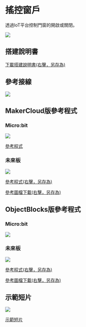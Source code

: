 # 搖控窗戶

透過IoT平台控制門窗的開啟或關閉。

![](../images/door.jpg)

## 搭建說明書

[下載搭建說明書(右擊，另存為)](../images/window.pdf)

## 參考接線

![](../images/door_wire.png)

## MakerCloud版參考程式

### Micro:bit

![](../images/door_code_mc_makercloud.png)

[參考程式](https://makecode.microbit.org/_FT8d1A07q9Rf)

### 未來板

![](../images/door_code_kb.png)

[參考程式(右擊，另存為)](./smartWindow_makercloud.sb3)

[參考圖檔下載(右擊，另存為)](./windowpic.rar)

## ObjectBlocks版參考程式

### Micro:bit

![](../images/door_code_mc_objectblocks.png)

[](https://makecode.microbit.org/_em34bCh9aD37)

### 未來板

![](../images/door_code_kb_objectblocks.png)

[參考程式(右擊，另存為)](./smartWindow_objectblocks.sb3)

[參考圖檔下載(右擊，另存為)](./windowpic.rar)

## 示範短片

[![](../images/door_video.png)](https://www.youtube.com/watch?v=nLj0LCgN1Uk)

[示範短片](https://www.youtube.com/watch?v=nLj0LCgN1Uk)
